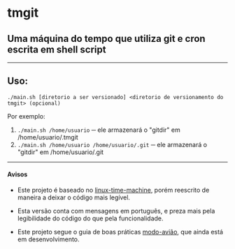# tmgit

## Uma máquina do tempo que utiliza git e cron escrita em shell script

---

## Uso:
```
./main.sh [diretorio a ser versionado] <diretorio de versionamento do tmgit> (opcional)
```

Por exemplo: 
1. `./main.sh /home/usuario` ─ ele armazenará o "gitdir" em /home/usuario/.tmgit
2. `./main.sh /home/usuario /home/usuario/.git` ─ ele armazenará o "gitdir" em /home/usuario/.git

---

#### Avisos

- Este projeto é baseado no [linux-time-machine](https://github.com/elisboa/linux-time-machine.sh), porém reescrito de maneira a deixar o código mais legível. 

- Esta versão conta com mensagens em português, e preza mais pela legibilidade do código do que pela funcionalidade.

- Este projeto segue o guia de boas práticas [modo-avião](https://github.com/elisboa/modo-aviao), que ainda está em desenvolvimento.
